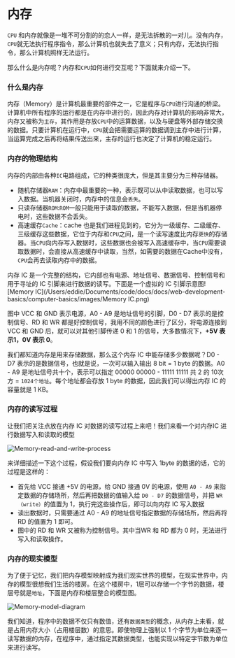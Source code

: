 # 内存

`CPU` 和内存就像是一堆不可分割的的恋人一样，是无法拆散的一对儿。没有内存，`CPU`就无法执行程序指令，那么计算机也就失去了意义；只有内存，无法执行指令，那么计算机照样无法运行。

那么什么是内存呢？内存和`CPU`如何进行交互呢？下面就来介绍一下。

### 什么是内存

内存（Memory）是计算机最重要的部件之一，它是程序与`CPU`进行沟通的桥梁。计算机中所有程序的运行都是在内存中进行的，因此内存对计算机的影响非常大，内存又被称为`主存`，其作用是存放`CPU`中的运算数据，以及与硬盘等外部存储交换的数据。只要计算机在运行中，`CPU`就会把需要运算的数据调到主存中进行计算，当运算完成之后再将结果传送出来，主存的运行也决定了计算机的稳定运行。

### 内存的物理结构

内存的内部由各种`IC`电路组成，它的种类很庞大，但是其主要分为三种存储器。

+ 随机存储器`RAM`：内存中最重要的一种，表示既可以从中读取数据，也可以写入数据。当机器关闭时，内存中的信息会`丢失`。
+ 只读存储器`ROM`:`ROM`一般只能用于读取的数据，不能写入数据，但是当机器停电时，这些数据不会丢失。
+ 高速缓存`Cache`：cache 也是我们进程见到的，它分为一级缓存、二级缓存、三级缓存这些数据，它位于内存和`CPU`之间，是一个读写速度比内存`更快`的存储器。当`CPU`向内存写入数据时，这些数据也会被写入高速缓存中，当`CPU`需要读取数据时，会直接从高速缓存中读取，当然，如需要的数据在Cache中没有，`CPU`会再去读取内存中的数据。

内存 IC 是一个完整的结构，它内部也有电源、地址信号、数据信号、控制信号和用于寻址的 IC 引脚来进行数据的读写。下面是一个虚拟的 IC 引脚示意图![Memory IC](/Users/eddie/Documents/code/docs/docs/web-development-basics/computer-basics/images/Memory IC.png)

图中 VCC 和 GND 表示电源，A0 - A9 是地址信号的引脚，D0 - D7 表示的是控制信号、RD 和 WR 都是好控制信号，我用不同的颜色进行了区分，将电源连接到 VCC 和 GND 后，就可以对其他引脚传递 0 和 1 的信号，大多数情况下，**+5V 表示1，0V 表示 0**。

我们都知道内存是用来存储数据，那么这个内存 IC 中能存储多少数据呢？D0 - D7 表示的是数据信号，也就是说，一次可以输入输出 8 bit = 1 byte 的数据。A0 - A9 是地址信号共十个，表示可以指定 00000 00000 - 11111 11111 共 2 的 10次方 = `1024个地址`。每个地址都会存放 1 byte 的数据，因此我们可以得出内存 IC 的容量就是 1 KB。

### 内存的读写过程

让我们把关注点放在内存 IC 对数据的读写过程上来吧！我们来看一个对内存IC 进行数据写入和读取的模型

![Memory-read-and-write-process](/Users/eddie/Documents/code/docs/docs/web-development-basics/computer-basics/images/Memory-read-and-write-process.png)

来详细描述一下这个过程，假设我们要向内存 IC 中写入 1byte 的数据的话，它的过程是这样的：

- 首先给 VCC 接通 +5V 的电源，给 GND 接通 0V 的电源，使用 `A0 - A9` 来指定数据的存储场所，然后再把数据的值输入给 `D0 - D7` 的数据信号，并把 `WR（write）`的值置为 1，执行完这些操作后，即可以向内存 IC 写入数据
- 读出数据时，只需要通过 A0 - A9 的地址信号指定数据的存储场所，然后再将 RD 的值置为 1 即可。
- 图中的 RD 和 WR 又被称为控制信号。其中当WR 和 RD 都为 0 时，无法进行写入和读取操作。

### 内存的现实模型

为了便于记忆，我们把内存模型映射成为我们现实世界的模型，在现实世界中，内存的模型很想我们生活的楼房。在这个楼房中，1层可以存储一个字节的数据，楼层号就是`地址`，下面是内存和楼层整合的模型图。

![Memory-model-diagram](/Users/eddie/Documents/code/docs/docs/web-development-basics/computer-basics/images/Memory-model-diagram.png)

我们知道，程序中的数据不仅只有数值，还有`数据类型`的概念，从内存上来看，就是占用内存大小（占用楼层数）的意思。即使物理上强制以 1 个字节为单位来逐一读写数据的内存，在程序中，通过指定其数据类型，也能实现以特定字节数为单位来进行读写。